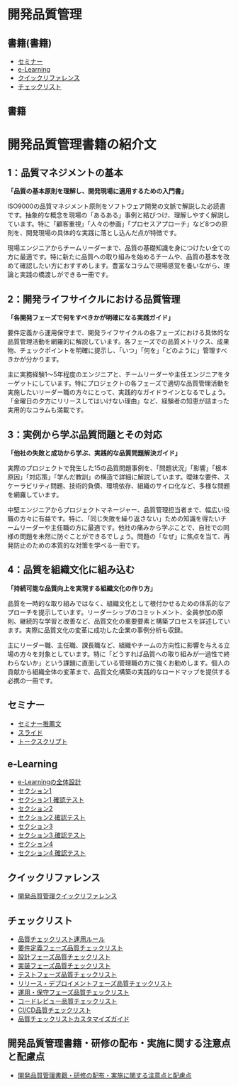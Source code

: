 # 開発品質管理

## 書籍(書籍)
* [セミナー](##セミナー)
* [e-Learning](##e-Learning)
* [クイックリファレンス](##クイックリファレンス)
* [チェックリスト](##チェックリスト)


## 書籍

# 開発品質管理書籍の紹介文

## 1：品質マネジメントの基本

**「品質の基本原則を理解し、開発現場に適用するための入門書」**

ISO9000の品質マネジメント原則をソフトウェア開発の文脈で解説した必読書です。抽象的な概念を現場の「あるある」事例と結びつけ、理解しやすく解説しています。特に「顧客重視」「人々の参画」「プロセスアプローチ」など8つの原則を、開発現場の具体的な実践に落とし込んだ点が特徴です。

現場エンジニアからチームリーダーまで、品質の基礎知識を身につけたい全ての方に最適です。特に新たに品質への取り組みを始めるチームや、品質の基本を改めて確認したい方におすすめします。豊富なコラムで現場感覚を養いながら、理論と実践の橋渡しができる一冊です。

## 2：開発ライフサイクルにおける品質管理

**「各開発フェーズで何をすべきかが明確になる実践ガイド」**

要件定義から運用保守まで、開発ライフサイクルの各フェーズにおける具体的な品質管理活動を網羅的に解説しています。各フェーズでの品質メトリクス、成果物、チェックポイントを明確に提示し、「いつ」「何を」「どのように」管理すべきかが分かります。

主に実務経験1〜5年程度のエンジニアと、チームリーダーや主任エンジニアをターゲットにしています。特にプロジェクトの各フェーズで適切な品質管理活動を実施したいリーダー職の方々にとって、実践的なガイドラインとなるでしょう。「金曜日の夕方にリリースしてはいけない理由」など、経験者の知恵が詰まった実用的なコラムも満載です。

## 3：実例から学ぶ品質問題とその対応

**「他社の失敗と成功から学ぶ、実践的な品質問題解決ガイド」**

実際のプロジェクトで発生した15の品質問題事例を、「問題状況」「影響」「根本原因」「対応策」「学んだ教訓」の構造で詳細に解説しています。曖昧な要件、スケーラビリティ問題、技術的負債、環境依存、組織のサイロ化など、多様な問題を網羅しています。

中堅エンジニアからプロジェクトマネージャー、品質管理担当者まで、幅広い役職の方々に有益です。特に、「同じ失敗を繰り返さない」ための知識を得たいチームリーダーや主任職の方に最適です。他社の痛みから学ぶことで、自社での同様の問題を未然に防ぐことができるでしょう。問題の「なぜ」に焦点を当て、再発防止のための本質的な対策を学べる一冊です。

## 4：品質を組織文化に組み込む

**「持続可能な品質向上を実現する組織文化の作り方」**

品質を一時的な取り組みではなく、組織文化として根付かせるための体系的なアプローチを提示しています。リーダーシップのコミットメント、全員参加の原則、継続的な学習と改善など、品質文化の重要要素と構築プロセスを詳述しています。実際に品質文化の変革に成功した企業の事例分析も収録。

主にリーダー職、主任職、課長職など、組織やチームの方向性に影響を与える立場の方々を対象としています。特に「どうすれば品質への取り組みが一過性で終わらないか」という課題に直面している管理職の方に強くお勧めします。個人の貢献から組織全体の変革まで、品質文化構築の実践的なロードマップを提供する必携の一冊です。


## セミナー

* [セミナー推薦文](https://github.com/t2k2pp/DevelopmentQualityControl/blob/main/Seminor/README.md)
* [スライド](https://github.com/t2k2pp/DevelopmentQualityControl/blob/main/Seminor/quality-training-slides.md)
* [トークスクリプト](https://github.com/t2k2pp/DevelopmentQualityControl/blob/main/Seminor/quality-training-script.md)

## e-Learning

* [e-Learningの全体設計](https://github.com/t2k2pp/DevelopmentQualityControl/blob/main/e-Learning/elearning-overview.md)
* [セクション1](https://github.com/t2k2pp/DevelopmentQualityControl/blob/main/e-Learning/elearning-section1.md)
* [セクション1 確認テスト](https://github.com/t2k2pp/DevelopmentQualityControl/blob/main/e-Learning/elearning-section1-test.md)
* [セクション2](https://github.com/t2k2pp/DevelopmentQualityControl/blob/main/e-Learning/elearning-section2.md)
* [セクション2 確認テスト](https://github.com/t2k2pp/DevelopmentQualityControl/blob/main/e-Learning/elearning-section2-test.md)
* [セクション3](https://github.com/t2k2pp/DevelopmentQualityControl/blob/main/e-Learning/elearning-section3.md)
* [セクション3 確認テスト](https://github.com/t2k2pp/DevelopmentQualityControl/blob/main/e-Learning/elearning-section3-test.md)
* [セクション4](https://github.com/t2k2pp/DevelopmentQualityControl/blob/main/e-Learning/elearning-section4.md)
* [セクション4 確認テスト](https://github.com/t2k2pp/DevelopmentQualityControl/blob/main/e-Learning/elearning-section4-test.md)

## クイックリファレンス

* [開発品質管理クイックリファレンス](https://github.com/t2k2pp/DevelopmentQualityControl/blob/main/QuickReference/QuickReferenceGuide.md)

## チェックリスト

* [品質チェックリスト運用ルール](https://github.com/t2k2pp/DevelopmentQualityControl/blob/main/Checklist/00.operating-rules.md)
* [要件定義フェーズ品質チェックリスト](https://github.com/t2k2pp/DevelopmentQualityControl/blob/main/Checklist/01.requirements-checklist.md)
* [設計フェーズ品質チェックリスト](https://github.com/t2k2pp/DevelopmentQualityControl/blob/main/Checklist/02.design-checklist.md)
* [実装フェーズ品質チェックリスト](https://github.com/t2k2pp/DevelopmentQualityControl/blob/main/Checklist/03.implementation-checklist.md)
* [テストフェーズ品質チェックリスト](https://github.com/t2k2pp/DevelopmentQualityControl/blob/main/Checklist/04.test-checklist.md)
* [リリース・デプロイメントフェーズ品質チェックリスト](https://github.com/t2k2pp/DevelopmentQualityControl/blob/main/Checklist/05.release-deployment-checklist.md)
* [運用・保守フェーズ品質チェックリスト](https://github.com/t2k2pp/DevelopmentQualityControl/blob/main/Checklist/06.operation-maintenance-checklist.md)
* [コードレビュー品質チェックリスト](https://github.com/t2k2pp/DevelopmentQualityControl/blob/main/Checklist/07.code-review-checklist.md)
* [CI/CD品質チェックリスト](https://github.com/t2k2pp/DevelopmentQualityControl/blob/main/Checklist/08.cicd-checklist.md)
* [品質チェックリストカスタマイズガイド](https://github.com/t2k2pp/DevelopmentQualityControl/blob/main/Checklist/09.checklist-customization-guide.md)

## 開発品質管理書籍・研修の配布・実施に関する注意点と配慮点

* [開発品質管理書籍・研修の配布・実施に関する注意点と配慮点](https://github.com/t2k2pp/DevelopmentQualityControl/blob/main/distribution-implementation-notes.md)
